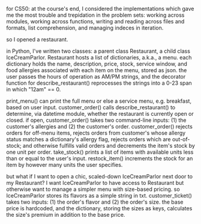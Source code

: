 for CS50:
at the course's end, I considered the implementations which gave me the most trouble and trepidation in the problem sets: working across modules, working across functions, writing and reading across files and formats, list comprehension, and managing indeces in iteration.

so I opened a restaurant.

in Python, I've written two classes: a parent class Restaurant, a child class IceCreamParlor. Restaurant hosts a list of dictionaries, a.k.a., a menu. each dictionary holds the name, description, price, stock, service window, and food allergies associated with each item on the menu, stored as json. the user passes the hours of operation as AM/PM strings, and the decorator function for describe_restaurant() reprocesses the strings into a 0-23 span in which "12am" == 0.

print_menu() can print the full menu or else a service menu, e.g. breakfast, based on user input. customer_order() calls describe_restaurant() to determine, via datetime module, whether the restaurant is currently open or closed. if open, customer_order() takes two command-line inputs: (1) the customer's allergies and (2) the customer's order. customer_order() rejects orders for off-menu items, rejects orders from customer's whose allergy status matches a dictionary's allergy flag, rejects orders which are out-of-stock; and otherwise fulfills valid orders and decrements the item's stock by one unit per order. take_stock() prints a list of items with available units less than or equal to the user's input. restock_item() increments the stock for an item by however many units the user specifies.

but what if I want to open a chic, scaled-down IceCreamParlor next door to my Restaurant? I want IceCreamParlor to have access to Restaurant but otherwise want to manage a simpler menu with size-based pricing. so IceCreamParlor stores its flavors as a simple string in txt. customer_ticket() takes two inputs: (1) the order's flavor and (2) the order's size. the base price is hardcoded, and the dictionary, storing the sizes as keys, calculates the size's premium in addition to the base price.
